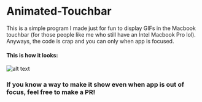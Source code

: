 # Animated-Touchbar

This is a simple program I made just for fun to display GIFs in the Macbook touchbar
(for those people like me who still have an Intel Macbook Pro lol). Anyways, the code
is crap and you can only when app is focused.

#### This is how it looks:

![alt text](https://github.com/harkor421/Animated-Touchbar/main/IMG_4998.png?raw=true)

### If you know a way to make it show even when app is out of focus, feel free to make a PR!
